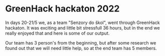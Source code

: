 # GreenHack hackaton 2022
In days 20-21/5 we, as a team "Senzory do škol", went through GreenHack hackaton. 
It was exciting and little bit stressfull 36 hours, but in the end we really enjoyed that and here is some of our output.

Our team has 3 person's from the beginning, but after some research we found out that we will need little help, so at the end team has 5 members.

